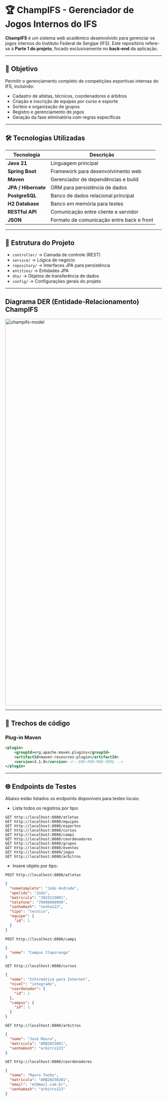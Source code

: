 # 🏆 ChampIFS - Gerenciador de Jogos Internos do IFS

**ChampIFS** é um sistema web acadêmico desenvolvido para gerenciar os jogos internos do Instituto Federal de Sergipe (IFS). Este repositório refere-se à **Parte 1 do projeto**, focado exclusivamente no **back-end** da aplicação.

---

## 🎯 Objetivo

Permitir o gerenciamento completo de competições esportivas internas do IFS, incluindo:
- Cadastro de atletas, técnicos, coordenadores e árbitros
- Criação e inscrição de equipes por curso e esporte
- Sorteio e organização de grupos
- Registro e gerenciamento de jogos
- Geração da fase eliminatória com regras específicas

---

## 🛠️ Tecnologias Utilizadas

| Tecnologia        | Descrição                                      |
|-------------------|-----------------------------------------------|
| **Java 21**       | Linguagem principal                           |
| **Spring Boot**   | Framework para desenvolvimento web            |
| **Maven**         | Gerenciador de dependências e build           |
| **JPA / Hibernate** | ORM para persistência de dados              |
| **PostgreSQL**    | Banco de dados relacional principal           |
| **H2 Database**   | Banco em memória para testes                  |
| **RESTful API**   | Comunicação entre cliente e servidor          |
| **JSON**          | Formato de comunicação entre back e front     |

---

## 📁 Estrutura do Projeto

- `controller/` → Camada de controle (REST)
- `service/` → Lógica de negócio
- `repository/` → Interfaces JPA para persistência
- `entities/` → Entidades JPA
- `dto/` → Objetos de transferência de dados
- `config/` → Configurações gerais do projeto

---

## Diagrama DER (Entidade-Relacionamento) ChampIFS

<img width="1753" height="1240" alt="champifs-model" src="https://github.com/user-attachments/assets/0ebc8bd1-ae1f-4c3d-9005-bf4bb9593292" />

---

## 📄 Trechos de código

### Plug-in Maven

```xml
<plugin>
	<groupId>org.apache.maven.plugins</groupId>
	<artifactId>maven-resources-plugin</artifactId>
	<version>3.1.0</version> <!--$NO-MVN-MAN-VER$ -->
</plugin>
```

---

## 🌐 Endpoints de Testes

Abaixo estão listados os endpoints disponíveis para testes locais:

- Lista todos os registros por tipo:

```http
GET http://localhost:8080/atletas
GET http://localhost:8080/equipes
GET http://localhost:8080/esportes
GET http://localhost:8080/cursos
GET http://localhost:8080/campi
GET http://localhost:8080/coordenadores
GET http://localhost:8080/grupos
GET http://localhost:8080/eventos
GET http://localhost:8080/jogos
GET http://localhost:8080/arbitros
```

- Insere objeto por tipo:

```http
POST http://localhost:8080/atletas
```
```json
{
  "nomeCompleto": "João Andrade",
  "apelido": "João",
  "matricula": "2023123001",
  "telefone": "79999999999",
  "senhaHash": "senha123",
  "tipo": "tecnico",
  "equipe": {
    "id": 1
  }
}
```


```http
POST http://localhost:8080/campi
```
```json
{
  "nome": "Campus Itaporanga"
}
```

```http
GET http://localhost:8080/cursos
```
```json
{
  "nome": "Informática para Internet",
  "nivel": "integrado",
  "coordenador": {
    "id": 1
  },
  "campus": {
    "id": 1
  }
}
```

```http
GET http://localhost:8080/arbitros
```
```json
{
  "nome": "José Moura",
  "matricula": "ARB2025001",
  "senhaHash": "arbitro123"
}
```

```http
GET http://localhost:8080/coordenadores
```
```json
{
  "nome": "Mauro Tonho",
  "matricula": "ARB20250201",
  "email": "mt@mail.com.br",
  "senhaHash": "arbitro123"
}
```




